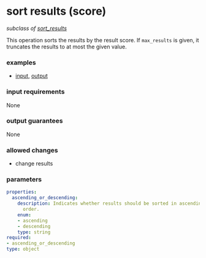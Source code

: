 # sort results (score)

_subclass of [sort_results](./sort_results.md)_

This operation sorts the results by the result score. If `max_results` is given, it truncates the results to at most the given value.

### examples

- [input](../examples/sort/messages/01_results_full.json), [output](../examples/sort/messages/03_sorted_results_score.json)

### input requirements

None

### output guarantees

None

### allowed changes

- change results

### parameters

```yaml
properties:
  ascending_or_descending:
    description: Indicates whether results should be sorted in ascending or descending
      order.
    enum:
    - ascending
    - descending
    type: string
required:
- ascending_or_descending
type: object
```
